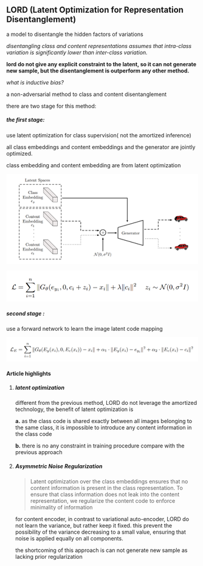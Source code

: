 ## LORD (Latent Optimization for Representation Disentanglement)



a model to disentangle the hidden factors of variations

*disentangling class and content representations assumes that intra-class variation is significantly lower than inter-class variation.*

**lord do not give any explicit constraint to the latent, so it can not generate new sample, but the disentanglement is outperform any other method.**

*what is inductive bias?*



a non-adversarial method to class and content disentanglement

there are two stage for this method:

##### the first stage:

use latent optimization for class supervision( not the amortized inference)

all class embeddings and content embeddings  and the generator are jointly optimized.

class embedding and content embedding are from latent optimization



![LORD](./pic/LORD.png)

![LORD_0](./pic/LORD_0.png)



##### second stage :

use a forward network to learn the image latent code mapping



![LORD_1](./pic/LORD_1.png)



#### Article highlights

1. ##### latent optimization

   different from the previous method, LORD do not leverage the amortized technology, the benefit of latent optimization is 

   **a.** as the class code is shared exactly between all images belonging to the same class, it is impossible to introduce any content information in the class code

   **b.**  there is no any constraint in training procedure compare with the previous approach

2. #####  Asymmetric Noise Regularization

   > Latent optimization over the class embeddings ensures that no content information is present in the class representation. To ensure that class information does not leak into the content representation, we regularize the content code to enforce minimality of information

   for content encoder, in contrast to variational auto-encoder, LORD do not learn the variance, but rather keep it fixed. this prevent the possibility of the variance decreasing  to a small value, ensuring that noise is applied equally on all components. 

   the shortcoming of this approach is can not generate new sample as lacking prior regularization

